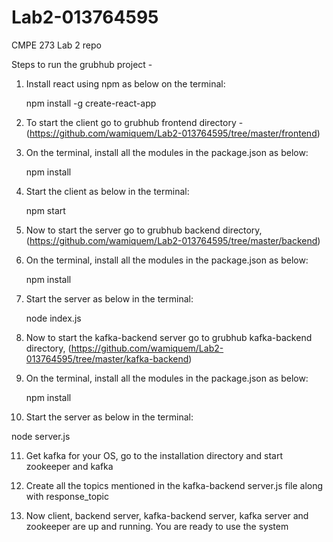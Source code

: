 # Lab2-013764595
CMPE 273 Lab 2 repo

Steps to run the grubhub project -

1. Install react using npm as below on the terminal:

   npm install -g create-react-app

2. To start the client go to grubhub frontend directory - (https://github.com/wamiquem/Lab2-013764595/tree/master/frontend)

3. On the terminal, install all the modules in the package.json as below:

   npm install

4. Start the client as below in the terminal:

   npm start

5. Now to start the server go to grubhub backend directory, (https://github.com/wamiquem/Lab2-013764595/tree/master/backend)

6. On the terminal, install all the modules in the package.json as below:

   npm install

7. Start the server as below in the terminal:

   node index.js
8. Now to start the kafka-backend server go to grubhub kafka-backend directory, (https://github.com/wamiquem/Lab2-013764595/tree/master/kafka-backend)

9. On the terminal, install all the modules in the package.json as below:

   npm install

10. Start the server as below in the terminal:

   node server.js

11. Get kafka for your OS, go to the installation directory and start zookeeper and kafka

12. Create all the topics mentioned in the kafka-backend server.js file along with response_topic

13. Now client, backend server, kafka-backend server, kafka server and zookeeper are up and running. You are ready to use  the system
